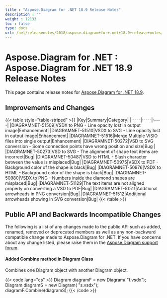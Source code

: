 ```yaml
---
title : "Aspose.Diagram for .NET 18.9 Release Notes" 
description : "" 
weight : 12133 
toc : false
type: docs
url: /net/releasenotes/2018/aspose.diagram+for+.net+18.9+release+notes/
---
```


# Aspose.Diagram for .NET : Aspose.Diagram for .NET 18.9 Release Notes


This page contains release notes for [Aspose.Diagram for .NET 18.9](https://www.nuget.org/packages/Aspose.Diagram/18.9.0).

## Improvements and Changes

{{< table style="table-striped" >}}
|Key|Summary|Category|
|:----|:----|:----|
|DIAGRAMNET-51509|VSDX to PNG - Line opacity lost in output image|Enhancement|
|DIAGRAMNET-51510|VSDX to SVG - Line opacity lost in output image|Enhancement|
|DIAGRAMNET-51516|Merge Multiple VISIO files into single output|Enhancement|
|DIAGRAMNET-50272|VSD to SVG conversion - Some connection points have wrong position and size|Bug |
|DIAGRAMNET-50273|VSD to SVG - The alignment of shape text items are incorrect|Bug|
|DIAGRAMNET-50487|VSD to HTML - Slash character between the value is misplaced|Bug|
|DIAGRAMNET-50975|VSDX to PDF - Background color of the shape is black|Bug|
|DIAGRAMNET-50976|VSDX to HTML - Background color of the shape is black|Bug|
|DIAGRAMNET-50980|VSDX to PNG - Numbers inside the diamond shapes are misplaced|Bug|
|DIAGRAMNET-51129|The text items are not aligned properly on converting a VSD to PDF|Bug|
|DIAGRAMNET-51511|Additional arrowheads in PNG conversion|Bug|
|DIAGRAMNET-51512|Additional arrowheads showing in SVG conversion|Bug|
{{< /table >}}

## Public API and Backwards Incompatible Changes

The following is a list of any changes made to the public API such as added, renamed, removed or deprecated members as well as any non-backward compatible change made to Aspose.Diagram for .NET. If you have concerns about any change listed, please raise them in the [Aspose.Diagram support forum](https://forum.aspose.com/c/diagram).

#### Added Combine method in Diagram Class

Combines one Diagram object with another Diagram object.

{{< code lang="cs" >}}
            Diagram diagramF = new Diagram( "f.vsdx");
            Diagram diagramS = new Diagram( "s.vsdx");
            diagramF.Combine(diagramS);
{{< /code >}}

